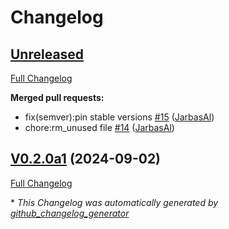 # Changelog

## [Unreleased](https://github.com/OpenVoiceOS/ovos-skill-icanhazdadjokes/tree/HEAD)

[Full Changelog](https://github.com/OpenVoiceOS/ovos-skill-icanhazdadjokes/compare/V0.2.0a1...HEAD)

**Merged pull requests:**

- fix\(semver\):pin stable versions [\#15](https://github.com/OpenVoiceOS/ovos-skill-icanhazdadjokes/pull/15) ([JarbasAl](https://github.com/JarbasAl))
- chore:rm\_unused file [\#14](https://github.com/OpenVoiceOS/ovos-skill-icanhazdadjokes/pull/14) ([JarbasAl](https://github.com/JarbasAl))

## [V0.2.0a1](https://github.com/OpenVoiceOS/ovos-skill-icanhazdadjokes/tree/V0.2.0a1) (2024-09-02)

[Full Changelog](https://github.com/OpenVoiceOS/ovos-skill-icanhazdadjokes/compare/V0.1.0...V0.2.0a1)



\* *This Changelog was automatically generated by [github_changelog_generator](https://github.com/github-changelog-generator/github-changelog-generator)*
